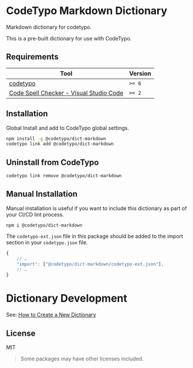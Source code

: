 # CodeTypo Markdown Dictionary

Markdown dictionary for codetypo.

This is a pre-built dictionary for use with CodeTypo.

## Requirements

| Tool                                                                                                                                 | Version |
| ------------------------------------------------------------------------------------------------------------------------------------ | ------- |
| [codetypo](https://github.com/khulnasofto)                                                                               | `>= 6`  |
| [Code Spell Checker - Visual Studio Code](https://marketplace.visualstudio.com/items?itemName=khulnasoftell-checker) | `>= 2`  |

## Installation

Global Install and add to CodeTypo global settings.

```sh
npm install -g @codetypo/dict-markdown
codetypo link add @codetypo/dict-markdown
```

## Uninstall from CodeTypo

```sh
codetypo link remove @codetypo/dict-markdown
```

## Manual Installation

Manual installation is useful if you want to include this dictionary as part of your CI/CD lint process.

```
npm i @codetypo/dict-markdown
```

The `codetypo-ext.json` file in this package should be added to the import section in your `codetypo.json` file.

```javascript
{
    // …
    "import": ["@codetypo/dict-markdown/codetypo-ext.json"],
    // …
}
```

# Dictionary Development

See: [How to Create a New Dictionary](https://github.com/khulnasoft/codetypo#how-to-create-a-new-dictionary)

## License

MIT

> Some packages may have other licenses included.
